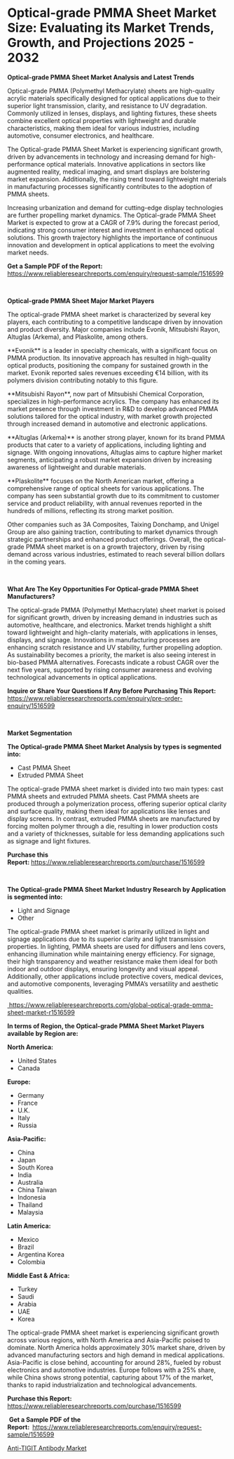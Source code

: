 <p><h1>Optical-grade PMMA Sheet Market Size: Evaluating its Market Trends, Growth, and Projections 2025 - 2032</h1></p><p><strong>Optical-grade PMMA Sheet Market Analysis and Latest Trends</strong></p>
<p><p>Optical-grade PMMA (Polymethyl Methacrylate) sheets are high-quality acrylic materials specifically designed for optical applications due to their superior light transmission, clarity, and resistance to UV degradation. Commonly utilized in lenses, displays, and lighting fixtures, these sheets combine excellent optical properties with lightweight and durable characteristics, making them ideal for various industries, including automotive, consumer electronics, and healthcare.</p><p>The Optical-grade PMMA Sheet Market is experiencing significant growth, driven by advancements in technology and increasing demand for high-performance optical materials. Innovative applications in sectors like augmented reality, medical imaging, and smart displays are bolstering market expansion. Additionally, the rising trend toward lightweight materials in manufacturing processes significantly contributes to the adoption of PMMA sheets.</p><p>Increasing urbanization and demand for cutting-edge display technologies are further propelling market dynamics. The Optical-grade PMMA Sheet Market is expected to grow at a CAGR of 7.9% during the forecast period, indicating strong consumer interest and investment in enhanced optical solutions. This growth trajectory highlights the importance of continuous innovation and development in optical applications to meet the evolving market needs.</p></p>
<p><strong>Get a Sample PDF of the Report:&nbsp;</strong> <a href="https://www.reliableresearchreports.com/enquiry/request-sample/1516599?utm_campaign=3110&utm_medium=2&utm_source=Github&utm_content=ia&utm_term=30032025&utm_id=optical-grade-pmma-sheet">https://www.reliableresearchreports.com/enquiry/request-sample/1516599</a></p>
<p>&nbsp;</p>
<p><strong>Optical-grade PMMA Sheet Major Market Players</strong></p>
<p><p>The optical-grade PMMA sheet market is characterized by several key players, each contributing to a competitive landscape driven by innovation and product diversity. Major companies include Evonik, Mitsubishi Rayon, Altuglas (Arkema), and Plaskolite, among others.</p><p>**Evonik** is a leader in specialty chemicals, with a significant focus on PMMA production. Its innovative approach has resulted in high-quality optical products, positioning the company for sustained growth in the market. Evonik reported sales revenues exceeding €14 billion, with its polymers division contributing notably to this figure.</p><p>**Mitsubishi Rayon**, now part of Mitsubishi Chemical Corporation, specializes in high-performance acrylics. The company has enhanced its market presence through investment in R&D to develop advanced PMMA solutions tailored for the optical industry, with market growth projected through increased demand in automotive and electronic applications.</p><p>**Altuglas (Arkema)** is another strong player, known for its brand PMMA products that cater to a variety of applications, including lighting and signage. With ongoing innovations, Altuglas aims to capture higher market segments, anticipating a robust market expansion driven by increasing awareness of lightweight and durable materials.</p><p>**Plaskolite** focuses on the North American market, offering a comprehensive range of optical sheets for various applications. The company has seen substantial growth due to its commitment to customer service and product reliability, with annual revenues reported in the hundreds of millions, reflecting its strong market position.</p><p>Other companies such as 3A Composites, Taixing Donchamp, and Unigel Group are also gaining traction, contributing to market dynamics through strategic partnerships and enhanced product offerings. Overall, the optical-grade PMMA sheet market is on a growth trajectory, driven by rising demand across various industries, estimated to reach several billion dollars in the coming years.</p></p>
<p>&nbsp;</p>
<p><strong>What Are The Key Opportunities For Optical-grade PMMA Sheet Manufacturers?</strong></p>
<p><p>The optical-grade PMMA (Polymethyl Methacrylate) sheet market is poised for significant growth, driven by increasing demand in industries such as automotive, healthcare, and electronics. Market trends highlight a shift toward lightweight and high-clarity materials, with applications in lenses, displays, and signage. Innovations in manufacturing processes are enhancing scratch resistance and UV stability, further propelling adoption. As sustainability becomes a priority, the market is also seeing interest in bio-based PMMA alternatives. Forecasts indicate a robust CAGR over the next five years, supported by rising consumer awareness and evolving technological advancements in optical applications.</p></p>
<p><strong>Inquire or Share Your Questions If Any Before Purchasing This Report:</strong> <a href="https://www.reliableresearchreports.com/enquiry/pre-order-enquiry/1516599?utm_campaign=3110&utm_medium=2&utm_source=Github&utm_content=ia&utm_term=30032025&utm_id=optical-grade-pmma-sheet">https://www.reliableresearchreports.com/enquiry/pre-order-enquiry/1516599</a></p>
<p>&nbsp;</p>
<p><strong>Market Segmentation</strong></p>
<p><strong>The Optical-grade PMMA Sheet Market Analysis by types is segmented into:</strong></p>
<p><ul><li>Cast PMMA Sheet</li><li>Extruded PMMA Sheet</li></ul></p>
<p><p>The optical-grade PMMA sheet market is divided into two main types: cast PMMA sheets and extruded PMMA sheets. Cast PMMA sheets are produced through a polymerization process, offering superior optical clarity and surface quality, making them ideal for applications like lenses and display screens. In contrast, extruded PMMA sheets are manufactured by forcing molten polymer through a die, resulting in lower production costs and a variety of thicknesses, suitable for less demanding applications such as signage and light fixtures.</p></p>
<p><strong>Purchase this Report:&nbsp;</strong><a href="https://www.reliableresearchreports.com/purchase/1516599?utm_campaign=3110&utm_medium=2&utm_source=Github&utm_content=ia&utm_term=30032025&utm_id=optical-grade-pmma-sheet">https://www.reliableresearchreports.com/purchase/1516599</a></p>
<p>&nbsp;</p>
<p><strong>The Optical-grade PMMA Sheet Market Industry Research by Application is segmented into:</strong></p>
<p><ul><li>Light and Signage</li><li>Other</li></ul></p>
<p><p>The optical-grade PMMA sheet market is primarily utilized in light and signage applications due to its superior clarity and light transmission properties. In lighting, PMMA sheets are used for diffusers and lens covers, enhancing illumination while maintaining energy efficiency. For signage, their high transparency and weather resistance make them ideal for both indoor and outdoor displays, ensuring longevity and visual appeal. Additionally, other applications include protective covers, medical devices, and automotive components, leveraging PMMA’s versatility and aesthetic qualities.</p></p>
<p><a href="https://www.reliableresearchreports.com/global-optical-grade-pmma-sheet-market-r1516599?utm_campaign=3110&utm_medium=2&utm_source=Github&utm_content=ia&utm_term=30032025&utm_id=optical-grade-pmma-sheet">&nbsp;https://www.reliableresearchreports.com/global-optical-grade-pmma-sheet-market-r1516599</a></p>
<p><strong>In terms of Region, the Optical-grade PMMA Sheet Market Players available by Region are:</strong></p>
<p>
    <p> <strong> North America: </strong>
        <ul>
            <li>United States</li>
            <li>Canada</li>
        </ul>
        </p> 
    <p> <strong> Europe: </strong>
        <ul>
            <li>Germany</li>
            <li>France</li>
            <li>U.K.</li>
            <li>Italy</li>
            <li>Russia</li>
        </ul>
        </p> 
    <p> <strong> Asia-Pacific: </strong>
        <ul>
            <li>China</li>
            <li>Japan</li>
            <li>South Korea</li>
            <li>India</li>
            <li>Australia</li>
            <li>China Taiwan</li>
            <li>Indonesia</li>
            <li>Thailand</li>
            <li>Malaysia</li>
        </ul>
        </p> 
    <p> <strong> Latin America: </strong>
        <ul>
            <li>Mexico</li>
            <li>Brazil</li>
            <li>Argentina Korea</li>
            <li>Colombia</li>
        </ul>
        </p> 
    <p> <strong> Middle East & Africa: </strong>
        <ul>
            <li>Turkey</li>
            <li>Saudi</li>
            <li>Arabia</li>
            <li>UAE</li>
            <li>Korea</li>
        </ul>
    </p>
    </p>
<p><p>The optical-grade PMMA sheet market is experiencing significant growth across various regions, with North America and Asia-Pacific poised to dominate. North America holds approximately 30% market share, driven by advanced manufacturing sectors and high demand in medical applications. Asia-Pacific is close behind, accounting for around 28%, fueled by robust electronics and automotive industries. Europe follows with a 25% share, while China shows strong potential, capturing about 17% of the market, thanks to rapid industrialization and technological advancements.</p></p>
<p><strong>Purchase this Report: </strong><a href="https://www.reliableresearchreports.com/purchase/1516599?utm_campaign=3110&utm_medium=2&utm_source=Github&utm_content=ia&utm_term=30032025&utm_id=optical-grade-pmma-sheet">https://www.reliableresearchreports.com/purchase/1516599</a></p>
<p>&nbsp;<strong>Get a Sample PDF of the Report:&nbsp;&nbsp;</strong><a href="https://www.reliableresearchreports.com/enquiry/request-sample/1516599?utm_campaign=3110&utm_medium=2&utm_source=Github&utm_content=ia&utm_term=30032025&utm_id=optical-grade-pmma-sheet">https://www.reliableresearchreports.com/enquiry/request-sample/1516599</a></p>
<p><strong></strong></p>
<p><p><a href="https://github.com/doljanzwald/Market-Research-Report-List-1/blob/main/anti-tigit-antibody-market.md?utm_campaign=3110&utm_medium=2&utm_source=Github&utm_content=ia&utm_term=30032025&utm_id=optical-grade-pmma-sheet">Anti-TIGIT Antibody Market</a></p></p>